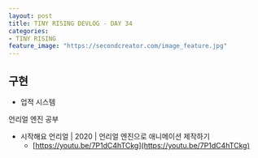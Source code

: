 ```yaml
---
layout: post
title: TINY RISING DEVLOG - DAY 34
categories:
- TINY RISING
feature_image: "https://secondcreator.com/image_feature.jpg"
---
```


## 구현
- 업적 시스템

언리얼 엔진 공부
- 시작해요 언리얼 | 2020 | 언리얼 엔진으로 애니메이션 제작하기
  - [https://youtu.be/7P1dC4hTCkg](https://youtu.be/7P1dC4hTCkg)
